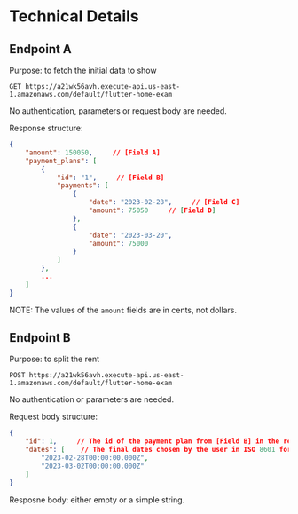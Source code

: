 # Technical Details

## Endpoint A
Purpose: to fetch the initial data to show

`GET https://a21wk56avh.execute-api.us-east-1.amazonaws.com/default/flutter-home-exam`

No authentication, parameters or request body are needed.

Response structure:
```json
{
    "amount": 150050,     // [Field A]
    "payment_plans": [
        {
            "id": "1",     // [Field B]
            "payments": [
                {
                    "date": "2023-02-28",     // [Field C]
                    "amount": 75050     // [Field D]
                },
                {
                    "date": "2023-03-20",
                    "amount": 75000
                }
            ]
        },
        ...
    ]
}
```
NOTE: The values of the `amount` fields are in cents, not dollars.


## Endpoint B
Purpose: to split the rent

`POST https://a21wk56avh.execute-api.us-east-1.amazonaws.com/default/flutter-home-exam`

No authentication or parameters are needed.

Request body structure:
```json
{
    "id": 1,     // The id of the payment plan from [Field B] in the response of Endpoint A
    "dates": [    // The final dates chosen by the user in ISO 8601 format.
        "2023-02-28T00:00:00.000Z",
        "2023-03-02T00:00:00.000Z"
    ]
}
```

Resposne body: either empty or a simple string.
